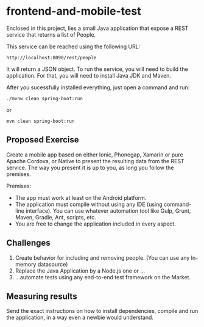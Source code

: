# frontend-and-mobile-test

Enclosed in this project, lies a small Java application that expose a 
REST service that returns a list of People.

This service can be reached using the following URL:

    http://localhost:8090/rest/people

It will return a JSON object. To run the service, you will need to build the application.
For that, you will need to install Java JDK and Maven.

After you sucessfully installed everything, just open a command and run:


    ./mvnw clean spring-boot:run
    
or

    mvn clean spring-boot:run
    
## Proposed Exercise

Create a mobile app based on either Ionic, Phonegap, Xamarin or pure Apache Cordova, or Native to present the resulting data from the REST service. The way you present it is up to you, as long you follow the premises.

Premises:
* The app must work at least on the Android platform.
* The application must compile without using any IDE (using command-line interface). You can use whatever automation tool like Gulp, Grunt, Maven, Gradle, Ant, scripts, etc.
* You are free to change the application included in every aspect.

## Challenges

1. Create behavior for including and removing people. (You can use any In-memory datasource)
2. Replace the Java Application by a Node.js one or ...
3. ...automate tests using any end-to-end test framework on the Market. 


## Measuring results
Send the exact instructions on how to install dependencies, compile and run
the application, in a way even a newbie would understand. 